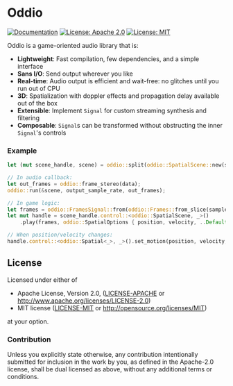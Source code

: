 # Oddio

[![Documentation](https://docs.rs/oddio/badge.svg)](https://docs.rs/oddio/)
[![License: Apache 2.0](https://img.shields.io/badge/License-Apache%202.0-blue.svg)](LICENSE-APACHE)
[![License: MIT](https://img.shields.io/badge/License-MIT-blue.svg)](LICENSE-MIT)

Oddio is a game-oriented audio library that is:

- **Lightweight**: Fast compilation, few dependencies, and a simple interface
- **Sans I/O**: Send output wherever you like
- **Real-time**: Audio output is efficient and wait-free: no glitches until you run out of CPU
- **3D**: Spatialization with doppler effects and propagation delay available out of the box
- **Extensible**: Implement `Signal` for custom streaming synthesis and filtering
- **Composable**: `Signal`s can be transformed without obstructing the inner `Signal`'s controls

### Example

```rust
let (mut scene_handle, scene) = oddio::split(oddio::SpatialScene::new(sample_rate, 0.1));

// In audio callback:
let out_frames = oddio::frame_stereo(data);
oddio::run(&scene, output_sample_rate, out_frames);

// In game logic:
let frames = oddio::FramesSignal::from(oddio::Frames::from_slice(sample_rate, &frames));
let mut handle = scene_handle.control::<oddio::SpatialScene, _>()
    .play(frames, oddio::SpatialOptions { position, velocity, ..Default::default() });

// When position/velocity changes:
handle.control::<oddio::Spatial<_>, _>().set_motion(position, velocity, false);
```

## License

Licensed under either of

 * Apache License, Version 2.0, ([LICENSE-APACHE](LICENSE-APACHE) or http://www.apache.org/licenses/LICENSE-2.0)
 * MIT license ([LICENSE-MIT](LICENSE-MIT) or http://opensource.org/licenses/MIT)

at your option.

### Contribution

Unless you explicitly state otherwise, any contribution intentionally
submitted for inclusion in the work by you, as defined in the
Apache-2.0 license, shall be dual licensed as above, without any
additional terms or conditions.
